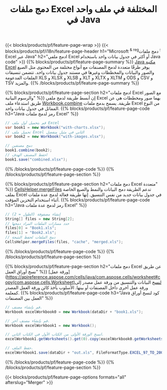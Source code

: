 ﻿---
title: دمج ملفات Excel المختلفة في ملف واحد في Java
url: /ar/java/merger/
description: دمج ملفات Excel باستخدام Java في أوراق متعددة أو ورقة واحدة. قم بدمج مستندات Excel أو دمجها أو دمجها في ملفات PDF والصور و HTML أيضًا.
---
{{< blocks/products/pf/feature-page-wrap >}}
{{< blocks/products/pf/i18n/feature-page-header h1="Microsoft <sup> & reg؛ </sup> دمج ملفات Excel عبر Java" h2="ادمج ملفي Excel أو أكثر في جدول بيانات واحد باستخدام Java code" >}}
{{% blocks/products/pf/feature-page-summary %}}
[Java مكتبة Excel](/cells/java/) يوفر طرقًا متعددة لدمج المصنفات مع أنواع مختلفة من المحتوى مثل الصيغ والصور والبيانات والمخططات وغيرها في مستند جدول بيانات واحد. تتضمن تنسيقات الملفات المدعومة XLS و XLSX و XLSB و XLT و XLTX و XLTM و ODS و CSV و TSV والمزيد.
{{% /blocks/products/pf/feature-page-summary %}}

{{% blocks/products/pf/feature-page-section h2="ادمج ملفات Excel مع الصور والرسوم البيانية" %}}
إن أبسط طريقة لدمج ملفي Excel بهما صور ومخططات هي عن طريق استدعاء ملف [Workbook.combine](https://apireference.aspose.com/cells/java/com.aspose.cells/workbook#combine(com.aspose.cells.Workbook)) طريقة. يسمح بدمج ملفات Excel من النوع المماثل في جدول بيانات واحد.
{{% blocks/products/pf/feature-page-code h3="Java رمز لدمج ملفات Excel" %}}

```cs
// قم بتحميل أول ملف Excel
var book1 = new Workbook("with-charts.xlsx");
// تحميل ملف Excel الثاني في مثيل منفصل
var book2 = new Workbook("with-images.xlsx");

// دمج مصنفين
book1.combine(book2);
// احفظ المصنف الهدف 
book1.save("combined.xlsx");

```
{{% /blocks/products/pf/feature-page-code %}}
{{% /blocks/products/pf/feature-page-section %}}

{{% blocks/products/pf/feature-page-section h2="دمج ملفات Excel متعددة" %}}
[CellsHelper.mergeFiles](https://apireference.aspose.com/cells/java/com.aspose.cells/cellshelper#mergeFiles) تدعم الطريقة دمج البيانات والنمط والصيغ الخاصة بملف Excel في جدول بيانات جديد من نفس التنسيق. إنها طريقة فعالة لدمج عدة ملفات أثناء استخدام التخزين المؤقت. 
{{% blocks/products/pf/feature-page-code h3="Java رمز لدمج عدة ملفات Excel" %}}

```cs
// إنشاء مصفوفة (الطول = 2)
String[] files = new String[2];
// حدد مسارات الملفات المراد دمجها
files[0] = "Book1.xls";
files[1] = "Book2.xls";
// دمج الملفات لحفظ النتيجة
CellsHelper.mergeFiles(files, "cache", "merged.xls");


```
{{% /blocks/products/pf/feature-page-code %}}
{{% /blocks/products/pf/feature-page-section %}}

{{% blocks/products/pf/feature-page-section h2="دمج ملفات Excel عن طريق نسخ أوراق العمل" %}}
[ورقة عمل](https://apireference.aspose.com/cells/java/com.aspose.cells/worksheet#copy(com.aspose.cells.Worksheet)لنسخ البيانات والتنسيق من ورقة عمل مصدر إلى ورقة عمل أخرى داخل المصنفات أو بينها. الأسلوب يأخذ كائن ورقة العمل المصدر كمعلمة.
{{% blocks/products/pf/feature-page-code h3="Java كود لنسخ أوراق العمل بين المصنفات" %}}

```cs
// قم بإنشاء مصنف.
Workbook excelWorkbook0 = new Workbook(dataDir + "book1.xls");

// قم بإنشاء مصنف آخر.
Workbook excelWorkbook1 = new Workbook();

// انسخ الورقة الأولى من الكتاب الأول في الكتاب الثاني.
excelWorkbook1.getWorksheets().get(0).copy(excelWorkbook0.getWorksheets().get(0));

// حفظ الملف.
excelWorkbook1.save(dataDir + "out.xls", FileFormatType.EXCEL_97_TO_2003);

```
{{% /blocks/products/pf/feature-page-code %}}
{{% /blocks/products/pf/feature-page-section %}}

{{< blocks/products/pf/feature-page-options formats="all" afterslug="Merger" >}}